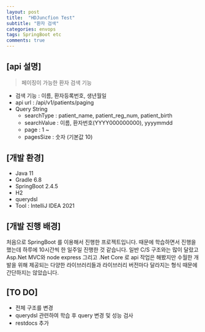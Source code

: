 ```yaml
---
layout: post
title:  "HDJuncfion Test"
subtitle: "환자 검색"
categories: envops
tags: SpringBoot etc  
comments: true
---
```


## [api 설명]
> 페이징이 가능한 환자 검색 기능

- 검색 기능 : 이름, 환자등록번호, 생년월일
- api url : /api/v1/patients/paging
- Query String
  - searchType : patient_name, patient_reg_num, patient_birth
  - searchValue : 이름, 환자번호(YYYY000000000), yyyymmdd
  - page : 1 ~
  - pagesSize : 숫자 (기본값 10)

## [개발 환경]
- Java 11
- Gradle 6.8
- SpringBoot 2.4.5
- H2
- querydsl
- Tool : IntelliJ IDEA 2021
    
## [개발 진행 배경]
처음으로 SpringBoot 를 이용해서 진행한 프로젝트입니다. 때문에 학습하면서 진행을 했는데 
하루에 10시간씩 한 일주일 진행한 것 같습니다. 일반 C/S 구조와는 많이 달랐고 Asp.Net MVC와 
node express 그리고 .Net Core 로 api 작업은 해봤지만 수월한 개발을 위해 제공되는 다양한 
라이브러리들과 라이브러리 버전마다 달라지는 형식 때문에 간단하지는 않았습니다.

## [TO DO]
- 전체 구조를 변경
- querydsl 관련하여 학습 후 query 변경 및 성능 검사
- restdocs 추가



